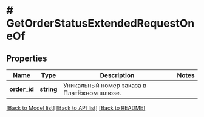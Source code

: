 # # GetOrderStatusExtendedRequestOneOf

## Properties

Name | Type | Description | Notes
------------ | ------------- | ------------- | -------------
**order_id** | **string** | Уникальный номер заказа в Платёжном шлюзе. |

[[Back to Model list]](../../README.md#models) [[Back to API list]](../../README.md#endpoints) [[Back to README]](../../README.md)
